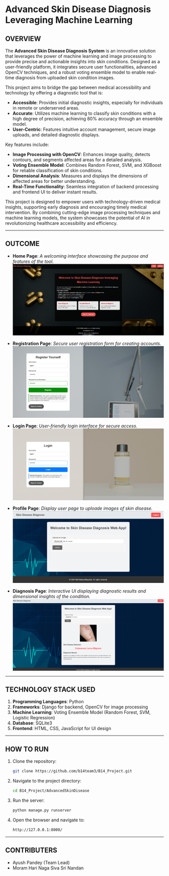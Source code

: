 # **Advanced Skin Disease Diagnosis Leveraging Machine Learning**

## **OVERVIEW**

The **Advanced Skin Disease Diagnosis System** is an innovative solution that leverages the power of machine learning and image processing to provide precise and actionable insights into skin conditions. Designed as a user-friendly platform, it integrates secure user functionalities, advanced OpenCV techniques, and a robust voting ensemble model to enable real-time diagnosis from uploaded skin condition images. 

This project aims to bridge the gap between medical accessibility and technology by offering a diagnostic tool that is:
- **Accessible**: Provides initial diagnostic insights, especially for individuals in remote or underserved areas.
- **Accurate**: Utilizes machine learning to classify skin conditions with a high degree of precision, achieving 80% accuracy through an ensemble model.
- **User-Centric**: Features intuitive account management, secure image uploads, and detailed diagnostic displays.

Key features include:
- **Image Processing with OpenCV**: Enhances image quality, detects contours, and segments affected areas for a detailed analysis.
- **Voting Ensemble Model**: Combines Random Forest, SVM, and XGBoost for reliable classification of skin conditions.
- **Dimensional Analysis**: Measures and displays the dimensions of affected areas for better understanding.
- **Real-Time Functionality**: Seamless integration of backend processing and frontend UI to deliver instant results.

This project is designed to empower users with technology-driven medical insights, supporting early diagnosis and encouraging timely medical intervention. By combining cutting-edge image processing techniques and machine learning models, the system showcases the potential of AI in revolutionizing healthcare accessibility and efficiency.

---

## **OUTCOME**

- **Home Page**: _A welcoming interface showcasing the purpose and features of the tool._  
  ![Home Page](/resultOutcome/home.png)

- **Registration Page**: _Secure user registration form for creating accounts._  
  ![Registration Page](/resultOutcome/register.png)

- **Login Page**: _User-friendly login interface for secure access._  
  ![Login Page](/resultOutcome/login.png)

- **Profile Page**: _Display user page to uploade images of skin disease._  
  ![Profile Page](/resultOutcome/profile.png)

- **Diagnosis Page**: _Interactive UI displaying diagnostic results and dimensional insights of the condition._  
  ![Diagnosis Page](/resultOutcome/dignosis.png)

---

## **TECHNOLOGY STACK USED**
1. **Programming Languages**: Python
2. **Frameworks**: Django for backend, OpenCV for image processing
3. **Machine Learning**: Voting Ensemble Model (Random Forest, SVM, Logistic Regression)
4. **Database**: SQLite3
5. **Frontend**: HTML, CSS, JavaScript for UI design

---

## **HOW TO RUN**
1. Clone the repository:
   ```bash
   git clone https://github.com/b14team3/B14_Project.git

2. Navigate to the project directory:
   ```bash
   cd B14_Project/AdvancedSkinDisease

3. Run the server:
   ```bash
   python manage.py runserver

4. Open the browser and navigate to:
   ```bash
   http://127.0.0.1:8000/

---

## **CONTRIBUTERS**

- Ayush Pandey (Team Lead)
- Moram Hari Naga Siva Sri Nandan
